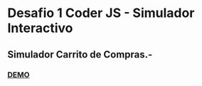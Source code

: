 # Desafio 1 Coder JS - Simulador Interactivo

## Simulador Carrito de Compras.-

### [DEMO](https://joaquinarias989.github.io/Simulador-Carrito-JS/)
